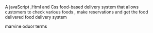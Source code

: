 A javaScript ,Html and Css food-based delivery system that allows customers to check various foods  , make reservations and get the food delivered 
food delivery system

marvine oduor
terms